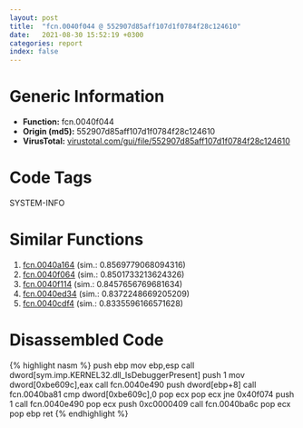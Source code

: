 ```yaml
---
layout: post
title:  "fcn.0040f044 @ 552907d85aff107d1f0784f28c124610"
date:   2021-08-30 15:52:19 +0300
categories: report
index: false
---
```


# Generic Information
- **Function:** fcn.0040f044
- **Origin (md5):** 552907d85aff107d1f0784f28c124610
- **VirusTotal:** [virustotal.com/gui/file/552907d85aff107d1f0784f28c124610][virustotal_ref]

# Code Tags
<span class="tag" id="SYSTEM-INFO">SYSTEM-INFO</span>


# Similar Functions

1. [fcn.0040a164][similar_1_ref] (sim.: 0.8569779068094316)
2. [fcn.0040f064][similar_2_ref] (sim.: 0.8501733213624326)
3. [fcn.0040f114][similar_3_ref] (sim.: 0.8457656769681634)
4. [fcn.0040ed34][similar_4_ref] (sim.: 0.8372248669205209)
5. [fcn.0040cdf4][similar_5_ref] (sim.: 0.8335596166571628)


# Disassembled Code

{% highlight nasm %}
push ebp
mov ebp,esp
call dword[sym.imp.KERNEL32.dll_IsDebuggerPresent]
push 1
mov dword[0xbe609c],eax
call fcn.0040e490
push dword[ebp+8]
call fcn.0040ba81
cmp dword[0xbe609c],0
pop ecx
pop ecx
jne 0x40f074
push 1
call fcn.0040e490
pop ecx
push 0xc0000409
call fcn.0040ba6c
pop ecx
pop ebp
ret 
{% endhighlight %}


[similar_1_ref]: /report/fcn.0040a164@39cc9d1efb3c13c15792b3ba0142fd3c
[similar_2_ref]: /report/fcn.0040f064@d79e4735d09cd3e3c55bd930ee7a7bf7
[similar_3_ref]: /report/fcn.0040f114@d04f0467adc195bee31b9e49798c6efb
[similar_4_ref]: /report/fcn.0040ed34@fec037c981b84fb9df87dac6521840c9
[similar_5_ref]: /report/fcn.0040cdf4@ed8dcc04880716413628e726708b2463
[virustotal_ref]: https://www.virustotal.com/gui/file/552907d85aff107d1f0784f28c124610